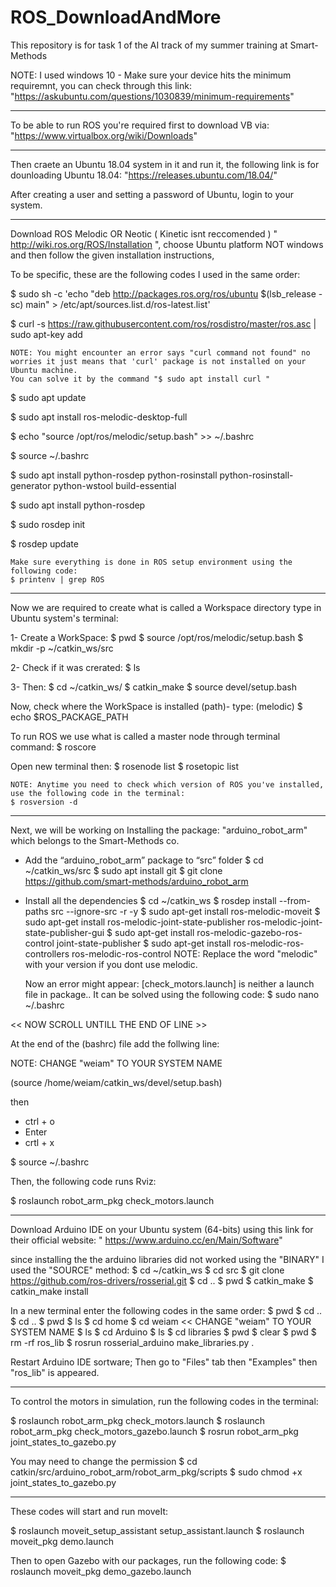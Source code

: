 # ROS_DownloadAndMore
This repository is for task 1 of the AI track of my summer training at Smart-Methods

NOTE: I used windows 10 - Make sure your device hits the minimum requiremnt, you can check through this link: 
"https://askubuntu.com/questions/1030839/minimum-requirements"

----------------------------------------------------------------------------------

To be able to run ROS you're required first to download VB via: 
"https://www.virtualbox.org/wiki/Downloads"

----------------------------------------------------------------------------------

Then craete an Ubuntu 18.04 system in it and run it, the following link is for dounloading Ubuntu 18.04:
"https://releases.ubuntu.com/18.04/" 

After creating a user and setting a password of Ubuntu, login to your system.

----------------------------------------------------------------------------------

Download ROS Melodic OR Neotic ( Kinetic isnt reccomended ) " http://wiki.ros.org/ROS/Installation ", 
choose Ubuntu platform NOT windows and then follow the given installation instructions,

To be specific, these are the following codes I used in the same order:

$ sudo sh -c 'echo "deb http://packages.ros.org/ros/ubuntu $(lsb_release -sc) main" > /etc/apt/sources.list.d/ros-latest.list'

$ curl -s https://raw.githubusercontent.com/ros/rosdistro/master/ros.asc | sudo apt-key add 

	NOTE: You might encounter an error says "curl command not found" no worries it just means that 'curl' package is not installed on your Ubuntu machine.
	You can solve it by the command "$ sudo apt install curl "

$ sudo apt update

$ sudo apt install ros-melodic-desktop-full

$ echo "source /opt/ros/melodic/setup.bash" >> ~/.bashrc

$ source ~/.bashrc

$ sudo apt install python-rosdep python-rosinstall python-rosinstall-generator python-wstool build-essential

$ sudo apt install python-rosdep

$ sudo rosdep init

$ rosdep update

	Make sure everything is done in ROS setup environment using the following code:
	$ printenv | grep ROS

---------------------------------------------------------------------------------------------

Now we are required to create what is called a Workspace directory type in Ubuntu system's terminal:

1- Create a WorkSpace: 
$ pwd 
$ source /opt/ros/melodic/setup.bash
$ mkdir -p ~/catkin_ws/src

2- Check if it was crerated: 
$ ls

3- Then:
$ cd ~/catkin_ws/
$ catkin_make
$ source devel/setup.bash

Now, check where the WorkSpace is installed (path)- type: (melodic)
$ echo $ROS_PACKAGE_PATH

To run ROS we use what is called a master node through terminal command:
$ roscore

Open new terminal then: 
$ rosenode list
$ rosetopic list

	NOTE: Anytime you need to check which version of ROS you've installed, use the following code in the terminal:
	$ rosversion -d

------------------------------------------------------------------------------------

Next, we will be working on Installing the package: "arduino_robot_arm" which belongs to the Smart-Methods co.

- Add the “arduino_robot_arm” package to “src” folder
$ cd ~/catkin_ws/src
$ sudo apt install git
$ git clone https://github.com/smart-methods/arduino_robot_arm 

- Install all the dependencies 
$ cd ~/catkin_ws
$ rosdep install --from-paths src --ignore-src -r -y
$ sudo apt-get install ros-melodic-moveit
$ sudo apt-get install ros-melodic-joint-state-publisher ros-melodic-joint-state-publisher-gui
$ sudo apt-get install ros-melodic-gazebo-ros-control joint-state-publisher
$ sudo apt-get install ros-melodic-ros-controllers ros-melodic-ros-control
	NOTE: Replace the word "melodic" with your version if you dont use melodic.

	Now an error might appear: [check_motors.launch] is neither a launch file in package.. It can be solved using the following code: 
	$ sudo nano ~/.bashrc


<< NOW SCROLL UNTILL THE END OF LINE >>

At the end of the (bashrc) file add the follwing line:

NOTE: CHANGE "weiam" TO YOUR SYSTEM NAME

(source /home/weiam/catkin_ws/devel/setup.bash)

then 

- ctrl + o
- Enter
- crtl + x

$ source ~/.bashrc

Then, the following code runs Rviz:

$ roslaunch robot_arm_pkg check_motors.launch

----------------------------------------------------------------------------------

Download Arduino IDE on your Ubuntu system (64-bits) using this link for their official website: " https://www.arduino.cc/en/Main/Software" 

since installing the the arduino libraries did not worked using the "BINARY" I used the "SOURCE" method: 
$ cd ~/catkin_ws 
$ cd src 
$ git clone https://github.com/ros-drivers/rosserial.git
$ cd ..
$ pwd
$ catkin_make 
$ catkin_make install

In a new terminal enter the following codes in the same order:
$ pwd 
$ cd .. 
$ cd ..
$ pwd
$ ls
$ cd home 
$ cd weiam << CHANGE "weiam" TO YOUR SYSTEM NAME
$ ls
$ cd Arduino 
$ ls 
$ cd libraries 
$ pwd 
$ clear
$ pwd 
$ rm -rf ros_lib
$ rosrun rosserial_arduino make_libraries.py .

Restart Arduino IDE sortware; Then go to "Files" tab then "Examples" then "ros_lib" is appeared.

-------------------------------------------------------------------------------------------------------------------------------------

To control the motors in simulation, run the following codes in the terminal: 

$ roslaunch robot_arm_pkg check_motors.launch
$ roslaunch robot_arm_pkg check_motors_gazebo.launch
$ rosrun robot_arm_pkg joint_states_to_gazebo.py

You may need to change the permission 
	$ cd catkin/src/arduino_robot_arm/robot_arm_pkg/scripts
	$ sudo chmod +x joint_states_to_gazebo.py

--------------------------------------------------------------------------------------------------------------

These codes will start and run moveIt:

$ roslaunch moveit_setup_assistant setup_assistant.launch
$ roslaunch moveit_pkg demo.launch

Then to open Gazebo with our packages, run the following code:
$ roslaunch moveit_pkg demo_gazebo.launch
